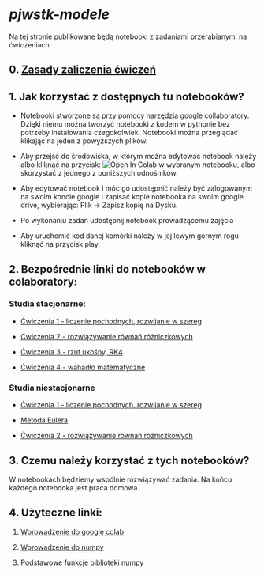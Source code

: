 # *pjwstk-modele*

Na tej stronie publikowane będą notebooki z zadaniami przerabianymi na ćwiczeniach. 

## 0. [Zasady zaliczenia ćwiczeń](https://docs.google.com/presentation/d/1hq7n0F9sxR6iNRz9-2DUUfwU2uYJc8wWERCsMUgC0ik/edit?usp=sharing)

## 1. Jak korzystać z dostępnych tu notebooków?

- Notebooki stworzone są przy pomocy narzędzia google collaboratory. Dzięki niemu można tworzyć notebooki z kodem w pythonie bez potrzeby instalowania czegokolwiek. Notebooki można przeglądać klikając na jeden z powyższych plików.

- Aby przejść do środowiska, w którym można edytować notebook należy albo kliknąć na przycisk: ![Open In Colab](https://colab.research.google.com/assets/colab-badge.svg) w wybranym notebooku, albo skorzystać z jednego z poniższych odnośników.

- Aby edytować notebook i móc go udostępnić należy być zalogowanym na swoim koncie google i zapisać kopie notebooka na swoim google drive, wybierając:  Plik → Zapisz kopię na Dysku.

- Po wykonaniu zadań udostępnij notebook prowadzącemu zajęcia 

- Aby uruchomić kod danej komórki należy w jej lewym górnym rogu kliknąć na przycisk play.


## 2. Bezpośrednie linki do notebooków w colaboratory:

### Studia stacjonarne:

- [Ćwiczenia 1 - liczenie pochodnych, rozwijanie w szereg](https://colab.research.google.com/drive/17Z0mcG9gsnt8vuGIDpToRx62F1Nfhuqr?usp=sharing)

- [Cwiczenia 2 - rozwiązywanie równań różniczkowych](https://colab.research.google.com/github/jakubpekalski/pjwstk-modele/blob/main/Cwiczenia_2.ipynb)

- [Ćwiczenia 3 - rzut ukośny, RK4](https://colab.research.google.com/drive/1eAxoY2qemfZt30uszH3yGi-p0TpHFCds?usp=sharing)

- [Ćwiczenia 4 - wahadło matematyczne](https://colab.research.google.com/drive/1mU4KdF4uxU8qxQLlvJV7YHRgB5PTZIls?usp=sharing)

### Studia niestacjonarne

- [Ćwiczenia 1 - liczenie pochodnych, rozwijanie w szereg](https://colab.research.google.com/drive/17Z0mcG9gsnt8vuGIDpToRx62F1Nfhuqr?usp=sharing)

- [Metoda Eulera](https://colab.research.google.com/drive/11suO1Epl85O7CCaoiDMUcwLvePv1uMoC?usp=sharing)

- [Ćwiczenia 2 - rozwiązywanie równań różniczkowych](https://colab.research.google.com/drive/1F5njCVxqtUmJBfIdaRzRKr4BV_et5zWz?usp=sharing)




## 3. Czemu należy korzystać z tych notebooków?

W notebookach będziemy wspólnie rozwiązywać zadania. Na końcu każdego notebooka jest praca domowa.


## 4. Użyteczne linki:
1. [Wprowadzenie do google colab](https://colab.research.google.com/notebooks/intro.ipynb)

2. [Wprowadzenie do numpy](https://numpy.org/doc/stable/user/absolute_beginners.html)

3. [Podstawowe funkcje biblioteki numpy](https://s3.amazonaws.com/assets.datacamp.com/blog_assets/Numpy_Python_Cheat_Sheet.pdf)
